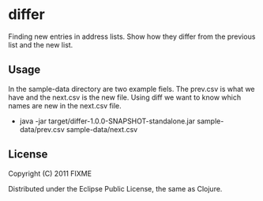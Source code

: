 # differ

Finding new entries in address lists. Show how they differ from the previous list and the new list.

## Usage

In the sample-data directory are two example fiels. The prev.csv is what we have and the next.csv is the new file. 
Using diff we want to know which names are new in the next.csv file.

- java -jar target/differ-1.0.0-SNAPSHOT-standalone.jar sample-data/prev.csv sample-data/next.csv

## License

Copyright (C) 2011 FIXME

Distributed under the Eclipse Public License, the same as Clojure.
